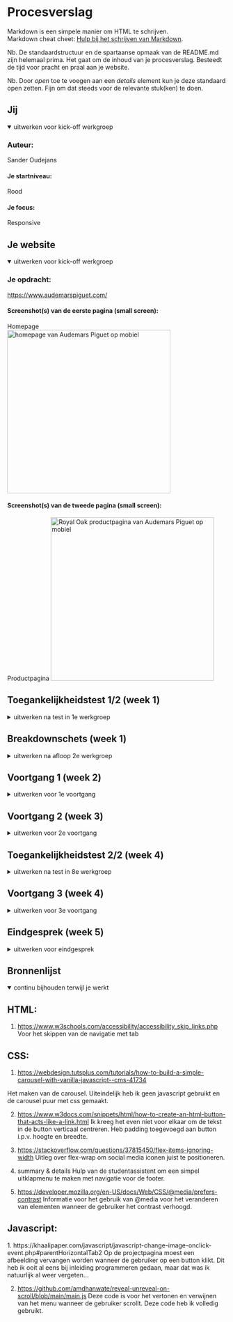 # Procesverslag

Markdown is een simpele manier om HTML te schrijven.  
Markdown cheat cheet: [Hulp bij het schrijven van Markdown](https://github.com/adam-p/markdown-here/wiki/Markdown-Cheatsheet).

Nb. De standaardstructuur en de spartaanse opmaak van de README.md zijn helemaal prima. Het gaat om de inhoud van je procesverslag. Besteedt de tijd voor pracht en praal aan je website.

Nb. Door _open_ toe te voegen aan een _details_ element kun je deze standaard open zetten. Fijn om dat steeds voor de relevante stuk(ken) te doen.

## Jij

<details open>
  <summary>uitwerken voor kick-off werkgroep</summary>

### Auteur:

Sander Oudejans

#### Je startniveau:

Rood

#### Je focus:

Responsive

</details>

## Je website

<details open>
  <summary>uitwerken voor kick-off werkgroep</summary>

### Je opdracht:

https://www.audemarspiguet.com/

#### Screenshot(s) van de eerste pagina (small screen):

Homepage  
 <img src="readme-images/kickoff-1.png" width="375px" alt="homepage van Audemars Piguet op mobiel">

#### Screenshot(s) van de tweede pagina (small screen):

Productpagina
<img src="readme-images/kickoff-2.png" width="375px" alt="Royal Oak productpagina van Audemars Piguet op mobiel">

</details>

## Toegankelijkheidstest 1/2 (week 1)

<details>
  <summary>uitwerken na test in 1e werkgroep</summary>

### Bevindingen

-   Screen reader is langzaam in gebruik.
-   Veel websites werken niet goed met een screen reader.
-   Screen reader instellen was even lastig.
-   De website die ik namaak heeft de optie om het menu over te slaan.
-   De screenreader leest koppen en broodtekst niet op.

#### Screenreader

De screenreader is in gebruik niet lekker. Doordat je niks ziet is het lastig te bepalen waar de screenreader is. De screenreader leest niet alles op.

Dit kan je oplossen door elementen de juiste naamgeving te geeven en images en alt tekst aan toe te voegen.

#### Muis en Toetsenbord

Niet uitgevoerd

#### Motoriek (shocks, elastiekjes)

Niet uitgevoerd

#### Visueel (brillen, contrast, kleurenblind, dark/light).

Niet uitgevoerd

</details>

## Breakdownschets (week 1)

<details>
  <summary>uitwerken na afloop 2e werkgroep</summary>

### de hele pagina:

  <img src="readme-images/breakdown-schets.jpg" width="375px" alt="breakdown van de hele pagina">
</details>

## Voortgang 1 (week 2)

<details>
  <summary>uitwerken voor 1e voortgang</summary>

### Stand van zaken

Het namaken van de mobiele versie van de website is tijdrovend, maar lukt uiteindelijk wel. Het menu en de carousel waren twee dingen die lastig waren, omdat ik hier een javascript oplossing voor moest vinden.

Uiteindelijk heb ik de carousel zonder js gemaakt. De hele homepage is op mobiel af (op een paar kleine dingen van het menu na).

### Agenda voor meeting

samen met je groepje opstellen

| student 1   | student 2          | student 3    | student 4        |
| ----------- | ------------------ | ------------ | ---------------- |
| Hoe maak je | en dit             | en ik dit    | en dan ik dat    |
| responsive? | dit als er tijd is | nog een punt | dit wil ik zeker |
|             | ...                | ...          | ...              |

### Verslag van meeting

hier na afloop snel de uitkomsten van de meeting vastleggen

-   Ik moet vooral werken aan het maken van de tweede pagina. Verder gaat alles eigenlijk goed!

</details>

## Voortgang 2 (week 3)

<details>
  <summary>uitwerken voor 2e voortgang</summary>

### Stand van zaken

hier dit ging goed & dit was lastig (neem ook screenshots op van delen van je website en code)

### Agenda voor meeting

samen met je groepje opstellen

| student 1      | student 2          | student 3    | student 4        |
| -------------- | ------------------ | ------------ | ---------------- |
| dit bespreken  | en dit             | en ik dit    | en dan ik dat    |
| en dat ook nog | dit als er tijd is | nog een punt | dit wil ik zeker |
| ...            | ...                | ...          | ...              |

### Verslag van meeting

hier na afloop snel de uitkomsten van de meeting vastleggen

-   Ik moet de laatste puntjes op de i zetten. In het menu moet ik nog wat iconen plaatsen, semantisch correct maken en de website op HTML en CSS valideren.

</details>

## Toegankelijkheidstest 2/2 (week 4)

<details>
  <summary>uitwerken na test in 8e werkgroep</summary>

### Bevindingen

Lijst met je bevindingen die in de test naar voren kwamen (geef ook aan wat er verbeterd is):

#### Screenreader

De screenreader werkt op zowel het origineel als mijn pagina hetzelfde. Alleen mijn menu begint eerst terwijl deze nog niet open is. Het werken met een screenreader is niet fijn, vooral doordat je heel veel linkjes op de pagina hebt. Ik merk wel dat de screenreader alleen links voorleest.

Ik maak gebruik van semantisch correcte code waardoor de screenreader weet wat een element is.

Dit kan ik oplossen door tabindex nog toe te voegen.

#### Muis en Toetsenbord

Met toetsenbord en muis is de pagina goed te bezoeken.

#### Motoriek (shocks, elastiekjes)

Elektrische simulator: Het kost meer moeite om door de pagina te navigeren. Ook had ik een moment waarbij ik iets aanklikte wat ik niet wilde. Vooral op stand 1 was het effect het ergste.

#### Visueel (brillen, contrast, kleurenblind, dark/light).

Peripheral field loss: Met deze bril kan je nog steeds de website zien, maar het is lastig als je je hoofd stil houd.

Low contrast: Door het hoge contrast op mijn website (wit op zwart) is de content nog goed te zien. Alles heeft wel een soort gloed eromheen.

Combined loss / diabetic eye disease: Met deze bril is prima te kijken, alleen de dunne lijstjes zijn niet zo goed te zien.

Blur / glare: Je kan tekst op de pagina niet lezen, omdat het te klein is. Alles ziet dubbel.

Color (geel): Het is alsof je door een zonnebril kijkt. De pagina is prima te bekijken.

Hemifield loss: Door mijn rechteroog zie ik niks, maar met mijn linkeroog wel. Het lijkt alsof mijn hersenen de zwarte blokken weghalen waardoor ik geen last heb van deze 'beperking'.

Central field loss: Als je recht naar voren kijkt, zie je minder goed. Vooral tekst is lastig leesbaar. Je kan je hoofd draaien.

OPLOSSING:
Het contrast van kleine elementen kunnen verhogen zal al helpen om alle elementen zichtbaar te maken. Het lettertype vergroten zou ook een goede optie zijn.

#### Aandacht en concentratie

Met de ballon is het navigeren het lastigste van alle toegankelijksheidstesten. Ik kwam het moeilijkste door mijn pagina heen.

Ik kan nog een aanpassing maken in de witruimte van mijn pagina.

</details>

## Voortgang 3 (week 4)

<details>
  <summary>uitwerken voor 3e voortgang</summary>

### Stand van zaken

hier dit ging goed & dit was lastig (neem ook screenshots op van delen van je website en code)

### Agenda voor meeting

samen met je groepje opstellen

| student 1      | student 2          | student 3    | student 4        |
| -------------- | ------------------ | ------------ | ---------------- |
| dit bespreken  | en dit             | en ik dit    | en dan ik dat    |
| en dat ook nog | dit als er tijd is | nog een punt | dit wil ik zeker |
| ...            | ...                | ...          | ...              |

### Verslag van meeting

hier na afloop snel de uitkomsten van de meeting vastleggen

-   punt 1
-   punt 2
-   nog een punt
-   ...

</details>

## Eindgesprek (week 5)

<details>
  <summary>uitwerken voor eindgesprek</summary>

### Je uitkomst - karakteristiek screenshots:

  <img src="readme-images/dummy-plaatje.jpg" width="375px" alt="uitomst opdracht 1">

### Dit ging goed/Heb ik geleerd:

Korte omschrijving met plaatjes

  <img src="readme-images/dummy-plaatje.jpg" width="375px" alt="top">

### Dit was lastig/Is niet gelukt:

Korte omschrijving met plaatjes

  <img src="readme-images/dummy-plaatje.jpg" width="375px" alt="bummer">
</details>

## Bronnenlijst

<details open>
  <summary>continu bijhouden terwijl je werkt</summary>

<h2>HTML:</h2>

1. https://www.w3schools.com/accessibility/accessibility_skip_links.php
Voor het skippen van de navigatie met tab

<h2>CSS:</h2>

1. https://webdesign.tutsplus.com/tutorials/how-to-build-a-simple-carousel-with-vanilla-javascript--cms-41734

Het maken van de carousel. Uiteindelijk heb ik geen javascript gebruikt en de carousel puur met css gemaakt.

2. https://www.w3docs.com/snippets/html/how-to-create-an-html-button-that-acts-like-a-link.html
Ik kreeg het even niet voor elkaar om de tekst in de button verticaal centreren. Heb padding toegevoegd aan button i.p.v. hoogte en breedte.

3. https://stackoverflow.com/questions/37815450/flex-items-ignoring-width
Uitleg over flex-wrap om social media iconen juist te positioneren.

4. summary & details
Hulp van de studentassistent om een simpel uitklapmenu te maken met navigatie voor de footer.

5. https://developer.mozilla.org/en-US/docs/Web/CSS/@media/prefers-contrast
Informatie voor het gebruik van @media voor het veranderen van elementen wanneer de gebruiker het contrast verhoogd.

<h2>Javascript:</h2>
1. https://khaalipaper.com/javascript/javascript-change-image-onclick-event.php#parentHorizontalTab2
Op de projectpagina moest een afbeelding vervangen worden wanneer de gebruiker op een button klikt. Dit heb ik ooit al eens bij inleiding programmeren gedaan, maar dat was ik natuurlijk al weer vergeten...

2. https://github.com/amdhanwate/reveal-unreveal-on-scroll/blob/main/main.js
Deze code is voor het vertonen en verwijnen van het menu wanneer de gebruiker scrollt. Deze code heb ik volledig gebruikt.
</details>
